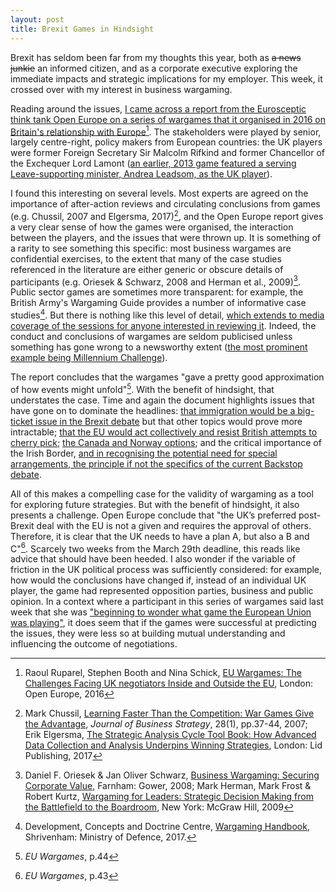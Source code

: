 ```yaml
--- 
layout: post 
title: Brexit Games in Hindsight 
---
```


Brexit has seldom been far from my thoughts this year, both as ~~a news junkie~~ an informed citizen, and as a corporate executive exploring the immediate impacts and strategic implications for my employer. This week, it crossed over with my interest in business wargaming.

Reading around the issues, [I came across a report from the Eurosceptic think tank Open Europe on a series of wargames that it organised in 2016 on Britain's relationship with Europe](http://2ihmoy1d3v7630ar9h2rsglp-wpengine.netdna-ssl.com/wp-content/uploads/2016/02/A4_Report-EU_War_Games-Digital-Ve1-FINAL.pdf)[^1]. The stakeholders were played by senior, largely centre-right, policy makers from European countries: the UK players were former Foreign Secretary Sir Malcolm Rifkind and former Chancellor of the Exchequer Lord Lamont ([an earlier, 2013 game featured a serving Leave-supporting minister, Andrea Leadsom, as the UK player](https://www.bbc.co.uk/news/av/uk-politics-25401335/eu-referendum-playing-war-games-over-uk-future)).

I found this interesting on several levels. Most experts are agreed on the importance of after-action reviews and circulating conclusions from games (e.g. Chussil, 2007 and Elgersma, 2017)[^2], and the Open Europe report gives a very clear sense of how the games were organised, the interaction between the players, and the issues that were thrown up. It is something of a rarity to see something this specific: most business wargames are confidential exercises, to the extent that many of the case studies referenced in the literature are either generic or obscure details of participants (e.g. Oriesek & Schwarz, 2008 and Herman et al., 2009)[^3]. Public sector games are sometimes more transparent: for example, the British Army's Wargaming Guide provides a number of informative case studies[^4]. But there is nothing like this level of detail, [which extends to media coverage of the sessions for anyone interested in reviewing it](https://openeurope.org.uk/intelligence/britain-and-the-eu/eu-wargame/). Indeed, the conduct and conclusions of wargames are seldom publicised unless something has gone wrong to a newsworthy extent ([the most prominent example being Millennium Challenge](https://en.wikipedia.org/wiki/Millennium_Challenge_2002)).

The report concludes that the wargames "gave a pretty good approximation of how events might unfold"[^5]. With the benefit of hindsight, that understates the case. Time and again the document highlights issues that have gone on to dominate the headlines: [that immigration would be a big-ticket issue in the Brexit debate](https://www.washingtonpost.com/world/europe/immigration-worries-drove-the-brexit-vote-then-attitudes-changed/2018/11/16/c216b6a2-bcdb-11e8-8243-f3ae9c99658a_story.html?utm_term=.2dc2435507c5) but that other topics would prove more intractable; [that the EU would act collectively and resist British attempts to cherry pick](https://www.dw.com/en/germany-and-eu-tell-uk-no-brexit-cherry-picking/a-45284510); [the Canada and Norway options](https://fullfact.org/europe/brexit-trade-deals-norway-canada-options/); and the critical importance of the Irish Border, [and in recognising the potential need for special arrangements, the principle if not the specifics of the current Backstop debate](https://fullfact.org/europe/irish-backstop/).

All of this makes a compelling case for the validity of wargaming as a tool for exploring future strategies. But with the benefit of hindsight, it also presents a challenge. Open Europe conclude that "the UK’s preferred post-Brexit deal with the EU is not a given and requires the approval of others. Therefore, it is clear that the UK needs to have a plan A, but also a B and C"[^6]. Scarcely two weeks from the March 29th deadline, this reads like advice that should have been heeded. I also wonder if the variable of friction in the UK political process was sufficiently considered: for example, how would the conclusions have changed if, instead of an individual UK player, the game had represented opposition parties, business and public opinion. In a context where a participant in this series of wargames said last week that she was ["beginning to wonder what game the European Union was playing"](https://www.reuters.com/article/uk-britain-eu-leadsom/what-brexit-game-is-eu-playing-british-parliament-leader-leadsom-asks-idUSKBN1QQ085), it does seem that if the games were successful at predicting the issues, they were less so at building mutual understanding and influencing the outcome of negotiations. 

[^1]: Raoul Ruparel, Stephen Booth and Nina Schick, [EU Wargames: The Challenges Facing UK negotiators Inside and Outside the EU](http://2ihmoy1d3v7630ar9h2rsglp-wpengine.netdna-ssl.com/wp-content/uploads/2016/02/A4_Report-EU_War_Games-Digital-Ve1-FINAL.pdf), London: Open Europe, 2016
[^2]: Mark Chussil, [Learning Faster Than the Competition: War Games Give the Advantage](https://www.emeraldinsight.com/doi/abs/10.1108/02756660710723198), *Journal of Business Strategy*, 28(1), pp.37-44, 2007; Erik Elgersma, [The Strategic Analysis Cycle Tool Book: How Advanced Data Collection and Analysis Underpins Winning Strategies](https://amzn.to/2VvX5A9), London: Lid Publishing, 2017
[^3]: Daniel F. Oriesek & Jan Oliver Schwarz, [Business Wargaming: Securing Corporate Value](https://amzn.to/2BZpVlm), Farnham: Gower, 2008; Mark Herman, Mark Frost & Robert Kurtz, [Wargaming for Leaders: Strategic Decision Making from the Battlefield to the Boardroom](https://amzn.to/2VBJsQh), New York: McGraw Hill, 2009
[^4]: Development, Concepts and Doctrine Centre, [Wargaming Handbook](https://www.gov.uk/government/publications/defence-wargaming-handbook), Shrivenham: Ministry of Defence, 2017.
[^5]: *EU Wargames*, p.44
[^6]: *EU Wargames*, p.43
